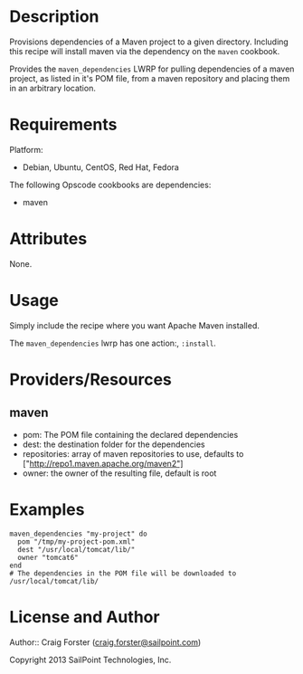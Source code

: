 Description
===========

Provisions dependencies of a Maven project to a given directory.  Including this recipe
will install maven via the dependency on the `maven` cookbook.

Provides the `maven_dependencies` LWRP for pulling dependencies of a maven project,
as listed in it's POM file, from a maven repository and placing them in an arbitrary 
location.


Requirements
============

Platform:

* Debian, Ubuntu, CentOS, Red Hat, Fedora

The following Opscode cookbooks are dependencies:

* maven

Attributes
==========

None.


Usage
=====

Simply include the recipe where you want Apache Maven installed.

The `maven_dependencies` lwrp has one action:, `:install`. 


Providers/Resources
===================

maven
-----

* pom: The POM file containing the declared dependencies
* dest: the destination folder for the dependencies
* repositories: array of maven repositories to use, defaults to
 ["http://repo1.maven.apache.org/maven2"]
* owner: the owner of the resulting file, default is root


# Examples

    maven_dependencies "my-project" do
      pom "/tmp/my-project-pom.xml"
      dest "/usr/local/tomcat/lib/"
      owner "tomcat6"
    end
    # The dependencies in the POM file will be downloaded to /usr/local/tomcat/lib/


License and Author
==================

Author:: Craig Forster (<craig.forster@sailpoint.com>)

Copyright 2013 SailPoint Technologies, Inc.
